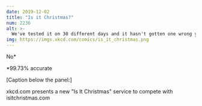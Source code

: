 ```yaml
---
date: 2019-12-02
title: "Is it Christmas?"
num: 2236
alt: >-
  We've tested it on 30 different days and it hasn't gotten one wrong yet.
img: https://imgs.xkcd.com/comics/is_it_christmas.png
---
```

No*

*99.73% accurate

[Caption below the panel:]

xkcd.com presents a new "Is It Christmas" service to compete with isitchristmas.com